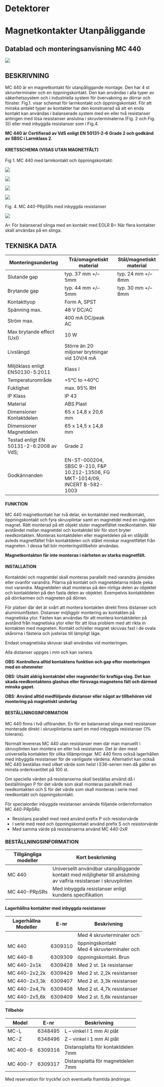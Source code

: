 # **Detektorer**

# **Magnetkontakter** Utanpåliggande

## **Datablad och monteringsanvisning MC 440**

![](_page_0_Picture_4.jpeg)

## **BESKRIVNING**

MC 440 är en magnetkontakt för utanpåliggande montage. Den har 4 st skruvterminaler och en öppningskontakt. Den kan användas i alla typer av säkerhetssystem och i industriella system för övervakning av dörrar och fönster. Fig.1. visar schemat för larmkontakt och öppningskontakt. För att minska antalet typer av kontakter har den konstruerad så att en enda kontakt kan användas i balanserade system med en eller två resistanser antingen med lösa resistanser anslutna i skruvterminalerna (Fig. 2 och Fig. 3)) eller med inbyggda resistanser som i Fig.4.

**MC 440 är Certifierad av VdS enligt EN 50131-2-6 Grade 2 och godkänd av SBSC i Larmklass 2**.

#### **KRETSSCHEMA (VISAS UTAN MAGNETFÄLT)**

Fig 1. MC 440 med larmkontakt och öppningskontakt:

![](_page_0_Figure_10.jpeg)

![](_page_0_Figure_12.jpeg)

![](_page_0_Figure_13.jpeg)

![](_page_0_Figure_14.jpeg)

Fig. 4. MC 440-PRpSRs med inbyggda resistanser

![](_page_0_Figure_16.jpeg)

A= För balanserad slinga med en kontakt med EOLR B= När flera kontakter skall användas på en slinga.

## **TEKNISKA DATA**

| Monteringsunderlag                      | Trä/omagnetiskt material                                                         | Stål/magnetiskt material |
|-----------------------------------------|----------------------------------------------------------------------------------|--------------------------|
| Slutande gap                            | typ. 37 mm +/– 5mm                                                               | typ. 24 mm +/–8mm        |
| Brytande gap                            | typ. 44 mm +/– 5mm                                                               | typ. 30 mm +/– 8mm       |
| Kontakttyop                             | Form A, SPST                                                                     |                          |
| Spänning max.                           | 48 V DC/AC                                                                       |                          |
| Ström max.                              | 400 mA DC/peak AC                                                                |                          |
| Max brytande effect (UxI)               | 10 W                                                                             |                          |
| Livslängd                               | Större än 20 miljoner brytningar vid 10V/4 mA                                    |                          |
| Miljöklass enligt EN50130-5:2011        | Klass I                                                                          |                          |
| Temperaturområde                        | +5°C to +40°C                                                                    |                          |
| Fuktighet                               | max. 95% RH                                                                      |                          |
| IP Klass                                | IP 43                                                                            |                          |
| Material                                | ABS Plast                                                                        |                          |
| Dimensioner Kontaktdelen                | 65 x 14,8 x 20,6 mm                                                              |                          |
| Dimensioner Magnetdelen                 | 65 x 14,5 x 14,8 mm                                                              |                          |
| Testad enligt EN 50131-2-6:2008 av VdS; | Grade 2                                                                          |                          |
| Godkännanden                            | EN-ST-000204, SBSC 9-210, F&P 10.212-13506, FG MKT-1014/09,<br>INCERT B-582-1003 |                          |

#### **FUNKTION**

MC 440 magnetkontakt har två delar, en kontaktdel med reedkontakt, öppningskontakt och fyra skruvplintar samt en magnetdel med en ingjuten magnet. Rätt monterad på ett objekt sluter magnetfältet reedkontakten. När avståndet mellan magnetdel och kontaktdel blir för stort bryter reedkontakten. Monteras kontaktdelen eller magnetdelen på en stålplåt avleds magnetfältet från kontaktdelen och stålet minskar magnetfältet från magneten. I dessa fall bör monteringstillbehör användas.

**Magnetkontakten får inte monteras i närheten av starka magnetfält.**

#### **INSTALLATION**

Kontaktdel och magnetdel skall monteras parallellt med varandra jämsides eller ovanför varandra. Pilarna på kontakt och magnetdelarna måste peka mot varandra. Magnetdelen skall monteras på den rörliga delen av objektet och kontaktdelen på den fasta delen av objektet. Exempelvis kontaktdelen på dörrkarmen och magneten på dörren.

För platser där det är svårt att montera kontakten direkt finns distanser och aluminiumfästen. Distanser möjliggör montering av kontakten på magnetiska ytor. Fästen kan användas för att montera kontaktdelen på avstånd från magnetiska ytor eller för att lösa problem med att rikta in kontakten med magneten. Kontakt och/eller magnet skruvas fast i de ovala skårorna i fästena och justeras till lämpligt läge.

Endast omagnetiska skruvar skall användas vid monteringen.

Alla distanser uppges i mm och kan variera.

**OBS: Kontrollera alltid kontaktens funktion och gap efter monteringen med en ohmmeter**

**OBS: Utsätt aldrig kontaktdel eller magnetdel för kraftiga slag. Det kan skada reedkontaktens glashus eller försvaga magnetens fält och därmed minska gapet.**

**OBS: Använd alltid medföljande distanser eller något av tillbehören vid montering på magnetiskt underlag** 

#### **BESTÄLLNINGSINFORMATION**

MC 440 finns i två utföranden. En för en balanserad slinga med resistanser monterade direkt i skruvplintarna samt en med inbyggda resistanser (1% tolerans).

Normalt levereras MC 440 utan resistanser men där man manuellt i skruvplinten kan montera en eller två resistanser. Det är den mest universella kontakten för olika tillämpningar. MC 440 finns också lagerhållen med inbyggda resistanser för de vanligaste värdena. Alternativt kan också MC 440 beställas med vilket värde som helst I E36-serien men då gäller en minsta orderkvantitet på 100 st.

Om speciella värden på resistanserna skall beställas använd då i beställningen P för det värde som skall monteras parallellt med reedkontakten och S för det värde som skall monteras i serie med reedkontakt och öppningskontakt.

För specialorder inbyggda resistanser använde följande orderinformation MC 440-P*Rp*S*Rs*:

- Resistans parallell med reed använd prefix P och resistorvärde
- I serie med reed och öppningskontakt använd prefix S och resistorvärde
- Med samma värde på resistanserna använd MC 440-2x*R*

### **BESTÄLLNINGSINFORMATION**

| Tillgängliga<br>modeller | Kort beskrivning                                                                                                         |
|--------------------------|--------------------------------------------------------------------------------------------------------------------------|
| MC 440                   | Universellt användbar utanpåliggande<br>kontakt med möjligheter till anslutning<br>av valfria resistanser i skruvplinten |
| MC 440-PRpSRs            | Med inbyggda resistanser enligt<br>kundens specifikation                                                                 |

#### **Lagerhållna kontakter med inbyggda resistanser**

| Lagerhållna<br>Modeller | E-nr    | Beskrivning                                  |
|-------------------------|---------|----------------------------------------------|
|                         |         | Med 4 skruvterminaler och                    |
| MC 440                  | 6309310 | öppningskontakt<br>Med 4 skruvterminaler och |
| MC 440-B                | 6309309 | öppningskontakt. Brun                        |
| MC 440-2x1k             | 6309428 | Med 2 st. 1k resistanser                     |
| MC 440-2x2,2k           | 6309429 | Med 2 st. 2,2k resistanser                   |
| MC 440-2x3,3k           | 6309407 | Med 2 st. 3,3k resistanser                   |
| MC 440-2x4,7k           | 6309408 | Med 2 st. 4,7k resistanser                   |
| MC 440-2x5,6k           | 6309409 | Med 2 st. 5,6k resistanser                   |

#### **Tillbehör**

| Model    | E-nr    | Beskrivning                           |
|----------|---------|---------------------------------------|
| MC-L     | 6348495 | L – vinkel I 1 mm Al plåt             |
| MC-Z     | 6348496 | Z – vinkel I 1 mm Al plåt             |
| MC 400-6 | 6309316 | Distansplatta för kontaktdelen<br>7mm |
| MC 400-7 | 6309317 | Distansplatta för magnetdelen<br>7mm  |

Med reservation för tryckfel och eventuella framtida ändringar.